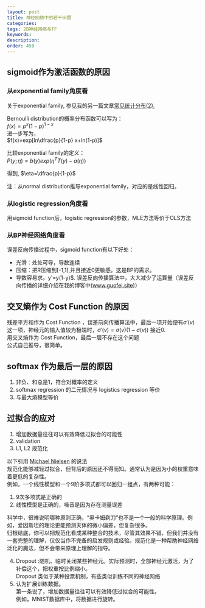 ```yaml
---
layout: post
title: 神经网络中的若干问题
categories:
tags: 2B神经网络与TF
keywords:
description:
order: 450
---
```


## sigmoid作为激活函数的原因
### 从exponential family角度看
关于exponential family, 参见我的另一篇文章<a href='/2017/05/26/distribution1.html#title12'>常见统计分布(2).</a>  

Bernoulli distribution的概率分布函数可以写为：  
$f(x)=p^x(1-p)^{1-x}$  
进一步写为，  
$f(x)=exp[ln\dfrac{p}{1-p} x+ln(1-p)]$  

比较exponential family的定义：  
$P(y;\eta)=b(y)exp(\eta^T T(y)-a(\eta))$    

得到,
$\eta=\dfrac{p}{1-p}$


注：从normal distribution推导exponential family，对应的是线性回归。

### 从logistic regression角度看
用sigmoid function后，logistic regression的参数，MLE方法等价于OLS方法  

### 从BP神经网络角度看
误差反向传播过程中，sigmoid function有以下好处：
- 光滑：处处可导，导数连续
- 压缩：把R压缩到[-1,1],并且接近0更敏感。这是BP的需求。
- 导数容易求。y'=y(1-y)$.
误差反向传播算法中，大大减少了运算量（误差反向传播的详细介绍在我的博客中(www.guofei.site)）


## 交叉熵作为 Cost Function 的原因
残差平方和作为 Cost Function ，误差前向传播算法中，最后一项开始便有$\sigma'(v)$这一项，神经元的输入值较为极端时，$\sigma'(v)=\sigma(v) (1-\sigma(v))$ 接近0.  
用交叉熵作为 Cost Function，最后一层不存在这个问题  
公式自己推导，很简单。  


## softmax 作为最后一层的原因
1. 非负、和总是1，符合对概率的定义  
2. softmax regression 的二元情况与 logistics regression 等价
3. 与最大熵模型等价


## 过拟合的应对
1. 增加数据量往往可以有效降低过拟合的可能性
2. validation
3. L1, L2 规范化


以下引用 [Michael Nielsen](http://michaelnielsen.org/) 的说法  
规范化能够减轻过拟合，但背后的原因还不得而知。通常认为是因为小的权重意味着更低的复杂性。  
例如，一个线性模型和一个9阶多项式都可以回归一组点，有两种可能：
1. 9次多项式是正确的
2. 线性模型是正确的，噪音是因为存在测量误差


科学中，很难说明哪种原则正确，“奥卡姆剃刀”也不是一个一般的科学原理。例如，爱因斯坦的理论更能预测天体的微小偏差，但复杂很多。  
归根结底，你可以把规范化看成某种整合的技术，尽管其效果不错，但我们并没有一套完整的理解，仅仅当作不完备的启发规则或经验。规范化是一种帮助神经网络泛化的魔法，但不会带来原理上理解的指导。


4. Dropout :随机、临时关闭某些神经元。实际预测时，全部神经元激活，为了补偿这个，把权重按比例缩小。  
Dropout 类似于某种投票机制，有些类似训练不同的神经网络  
5. 认为扩展训练数据。  
第一条说了，增加数据量往往可以有效降低过拟合的可能性。  
例如，MNIST数据库中，将数据进行旋转。
